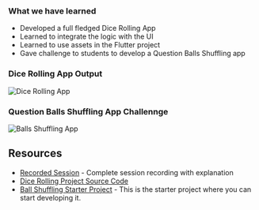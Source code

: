 
### What we have learned

- Developed a full fledged Dice Rolling App
- Learned to integrate the logic with the UI
- Learned to use assets in the Flutter project
- Gave challenge to students to develop a Question Balls Shuffling app

### Dice Rolling App Output

![Dice Rolling App](https://github.com/msalman2890/dart-flutter-course/assets/64697477/660a03f6-8e3d-4adb-8916-2f1b9c71d235)


### Question Balls Shuffling App Challennge

![Balls Shuffling App](https://github.com/msalman2890/dart-flutter-course/assets/64697477/20818b3d-b525-49f2-a22b-5dcaf43488a7)


## Resources
- [Recorded Session](https://youtu.be/XzLir0ybrOs) - Complete session recording with explanation
- [Dice Rolling Project Source Code](https://github.com/msalman2890/dice_project_flutter)
- [Ball Shuffling Starter Project](https://github.com/msalman2890/ball_shuffling_starting_project) - This is the starter project where you can start developing it.
